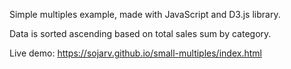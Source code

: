 Simple multiples example, made with JavaScript and D3.js library.

Data is sorted ascending based on total sales sum by category.

Live demo: https://sojarv.github.io/small-multiples/index.html
